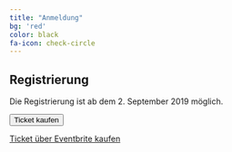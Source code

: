 ```yaml
---
title: "Anmeldung"
bg: 'red'
color: black
fa-icon: check-circle
---
```


## Registrierung

Die Registrierung ist ab dem 2. September 2019 möglich.

<!-- You can customize this button any way you like -->
<button id="eventbrite-widget-modal-trigger-69705638441" type="button">Ticket kaufen</button>

<!-- Noscript content for added SEO -->
<noscript><a href="https://www.eventbrite.de/e/swacamp-munich-2019-tickets-69705638441" rel="noopener noreferrer" target="_blank">
Ticket über Eventbrite kaufen</a></noscript>


<script src="https://www.eventbrite.de/static/widgets/eb_widgets.js"></script>

<script type="text/javascript">
    var exampleCallback = function() {
        console.log('Order complete!');
    };

    window.EBWidgets.createWidget({
        widgetType: 'checkout',
        eventId: '69705638441',
        modal: true,
        modalTriggerElementId: 'eventbrite-widget-modal-trigger-69705638441',
        onOrderComplete: exampleCallback
    });
</script>


